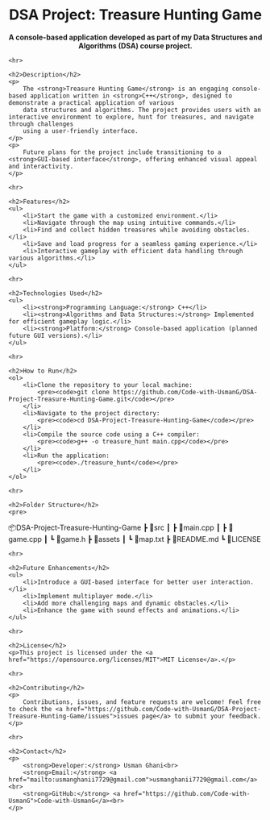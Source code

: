 <!DOCTYPE html>
<html>
<head>
    <title>DSA Project - Treasure Hunting Game</title>
</head>
<body>
    <h1 align="center">DSA Project: Treasure Hunting Game</h1>
    <p align="center">
        <strong>A console-based application developed as part of my Data Structures and Algorithms (DSA) course project.</strong>
    </p>

    <hr>

    <h2>Description</h2>
    <p>
        The <strong>Treasure Hunting Game</strong> is an engaging console-based application written in <strong>C++</strong>, designed to demonstrate a practical application of various 
        data structures and algorithms. The project provides users with an interactive environment to explore, hunt for treasures, and navigate through challenges 
        using a user-friendly interface.
    </p>
    <p>
        Future plans for the project include transitioning to a <strong>GUI-based interface</strong>, offering enhanced visual appeal and interactivity.
    </p>

    <hr>

    <h2>Features</h2>
    <ul>
        <li>Start the game with a customized environment.</li>
        <li>Navigate through the map using intuitive commands.</li>
        <li>Find and collect hidden treasures while avoiding obstacles.</li>
        <li>Save and load progress for a seamless gaming experience.</li>
        <li>Interactive gameplay with efficient data handling through various algorithms.</li>
    </ul>

    <hr>

    <h2>Technologies Used</h2>
    <ul>
        <li><strong>Programming Language:</strong> C++</li>
        <li><strong>Algorithms and Data Structures:</strong> Implemented for efficient gameplay logic.</li>
        <li><strong>Platform:</strong> Console-based application (planned future GUI versions).</li>
    </ul>

    <hr>

    <h2>How to Run</h2>
    <ol>
        <li>Clone the repository to your local machine:
            <pre><code>git clone https://github.com/Code-with-UsmanG/DSA-Project-Treasure-Hunting-Game.git</code></pre>
        </li>
        <li>Navigate to the project directory:
            <pre><code>cd DSA-Project-Treasure-Hunting-Game</code></pre>
        </li>
        <li>Compile the source code using a C++ compiler:
            <pre><code>g++ -o treasure_hunt main.cpp</code></pre>
        </li>
        <li>Run the application:
            <pre><code>./treasure_hunt</code></pre>
        </li>
    </ol>

    <hr>

    <h2>Folder Structure</h2>
    <pre>
📦DSA-Project-Treasure-Hunting-Game
 ┣ 📂src
 ┃ ┣ 📜main.cpp
 ┃ ┣ 📜game.cpp
 ┃ ┗ 📜game.h
 ┣ 📂assets
 ┃ ┗ 📜map.txt
 ┣ 📜README.md
 ┗ 📜LICENSE
    </pre>

    <hr>

    <h2>Future Enhancements</h2>
    <ul>
        <li>Introduce a GUI-based interface for better user interaction.</li>
        <li>Implement multiplayer mode.</li>
        <li>Add more challenging maps and dynamic obstacles.</li>
        <li>Enhance the game with sound effects and animations.</li>
    </ul>

    <hr>

    <h2>License</h2>
    <p>This project is licensed under the <a href="https://opensource.org/licenses/MIT">MIT License</a>.</p>

    <hr>

    <h2>Contributing</h2>
    <p>
        Contributions, issues, and feature requests are welcome! Feel free to check the <a href="https://github.com/Code-with-UsmanG/DSA-Project-Treasure-Hunting-Game/issues">issues page</a> to submit your feedback.
    </p>

    <hr>

    <h2>Contact</h2>
    <p>
        <strong>Developer:</strong> Usman Ghani<br>
        <strong>Email:</strong> <a href="mailto:usmanghanii7729@gmail.com">usmanghanii7729@gmail.com</a><br>
        <strong>GitHub:</strong> <a href="https://github.com/Code-with-UsmanG">Code-with-UsmanG</a><br>
    </p>
</body>
</html>
